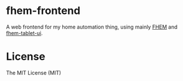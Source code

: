 # fhem-frontend

A web frontend for my home automation thing, using mainly [FHEM](http://fhem.de) and [fhem-tablet-ui](https://github.com/knowthelist/fhem-tablet-ui).

# License
The MIT License (MIT)
